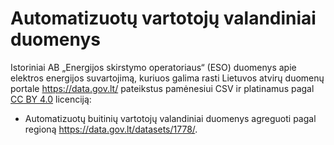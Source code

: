 # Automatizuotų vartotojų valandiniai duomenys

Istoriniai AB „Energijos skirstymo operatoriaus“ (ESO) duomenys apie elektros energijos suvartojimą,
kuriuos galima rasti Lietuvos atvirų duomenų portale <https://data.gov.lt/> pateikstus pamėnesiui CSV ir 
platinamus pagal [CC BY 4.0](https://creativecommons.org/licenses/by/4.0/legalcode.lt) licenciją: 
* Automatizuotų buitinių vartotojų valandiniai duomenys agreguoti pagal regioną <https://data.gov.lt/datasets/1778/>. 
